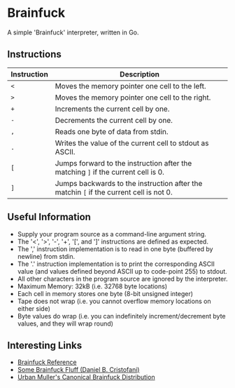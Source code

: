 # Brainfuck

A simple 'Brainfuck' interpreter, written in Go.

## Instructions

| Instruction | Description                                                                            |
| ----------- | -------------------------------------------------------------------------------------- |
| `<`         | Moves the memory pointer one cell to the left.                                         |
| `>`         | Moves the memory pointer one cell to the right.                                        |
| `+`         | Increments the current cell by one.                                                    |
| `-`         | Decrements the current cell by one.                                                    |
| `,`         | Reads one byte of data from stdin.                                                     |
| `.`         | Writes the value of the current cell to stdout as ASCII.                               |
| `[`         | Jumps forward to the instruction after the matching `]` if the current cell is 0.      |
| `]`         | Jumps backwards to the instruction after the matchin `[` if the current cell is not 0. |


## Useful Information

- Supply your program source as a command-line argument string.
- The '<', '>', '-', '+', '[', and ']' instructions are defined as expected.
- The ',' instruction implementation is to read in one byte (buffered by newline) from stdin.
- The '.' instruction implementation is to print the corresponding ASCII value (and values defined beyond ASCII up to code-point 255) to stdout.
- All other characters in the program source are ignored by the interpreter.
- Maximum Memory: 32kB (i.e. 32768 byte locations)
- Each cell in memory stores one byte (8-bit unsigned integer)
- Tape does not wrap (i.e. you cannot overflow memory locations on either side)
- Byte values do wrap (i.e. you can indefinitely increment/decrement byte values, and they will wrap round)

## Interesting Links

- [Brainfuck Reference](https://brainfuck.org/brainfuck.html)
- [Some Brainfuck Fluff (Daniel B. Cristofani)](https://brainfuck.org)
- [Urban Muller's Canonical Brainfuck Distribution](https://aminet.net/package.php?package=dev/lang/brainfuck-2.lha)


